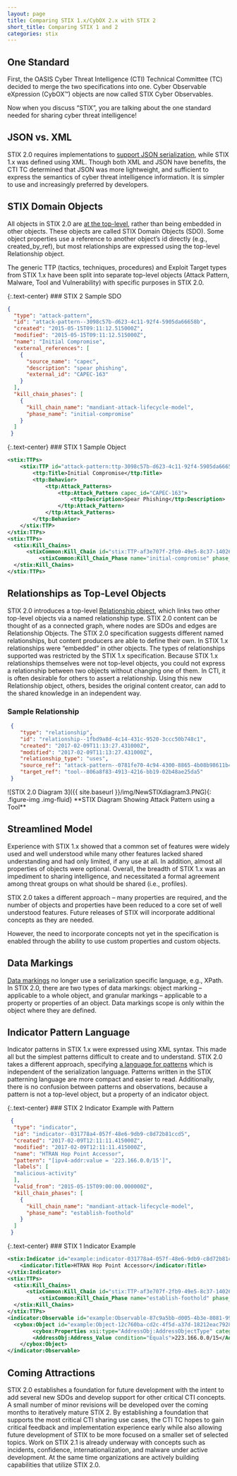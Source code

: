 ```yaml
---
layout: page
title: Comparing STIX 1.x/CybOX 2.x with STIX 2
short_title: Comparing STIX 1 and 2
categories: stix
---
```



## One Standard

First, the OASIS Cyber Threat Intelligence (CTI) Technical Committee (TC) decided to merge the two specifications into one. Cyber Observable eXpression (CybOX™) objects are now called STIX Cyber Observables.

Now when you discuss “STIX”, you are talking about the one standard needed for sharing cyber threat intelligence!

## JSON vs. XML

STIX 2.0 requires implementations to [support JSON serialization](https://docs.google.com/document/d/1dIrh1Lp3KAjEMm8o2VzAmuV0Peu-jt9aAh1IHrjAroM/pub#h.vj2dopx186bb), while STIX 1.x was defined using XML. Though both XML and JSON have benefits, the CTI TC determined that JSON was more lightweight, and sufficient to express the semantics of cyber threat intelligence information. It is simpler to use and increasingly preferred by developers.

## STIX Domain Objects

All objects in STIX 2.0 are [at the top-level](https://docs.google.com/document/d/1dIrh1Lp3KAjEMm8o2VzAmuV0Peu-jt9aAh1IHrjAroM/pub#h.1j0vun2r7rgb), rather than being embedded in other objects. These objects are called STIX Domain Objects (SDO). Some object properties use a reference to another object’s id directly (e.g., created\_by\_ref), but most relationships are expressed using the top-level Relationship object.

The generic TTP (tactics, techniques, procedures) and Exploit Target types from STIX 1.x have been split into separate top-level objects (Attack Pattern, Malware, Tool and Vulnerability) with specific purposes in STIX 2.0.

<div class="row">
<div class="col-md-6" markdown="1">
{:.text-center}
### STIX 2 Sample SDO

```json
{
  "type": "attack-pattern",
  "id": "attack-pattern--3098c57b-d623-4c11-92f4-5905da66658b",
  "created": "2015-05-15T09:11:12.515000Z",
  "modified": "2015-05-15T09:11:12.515000Z",
  "name": "Initial Compromise",  
  "external_references": [
    {
      "source_name": "capec",
      "description": "spear phishing",
      "external_id": "CAPEC-163"
    }
  ],
  "kill_chain_phases": [
    {
      "kill_chain_name": "mandiant-attack-lifecycle-model",
      "phase_name": "initial-compromise"
    }
  ]
 }
```
</div>

<div class="col-md-6" markdown="1">
{:.text-center}
### STIX 1 Sample Object

```xml
<stix:TTPs>
    <stix:TTP id="attack-pattern:ttp-3098c57b-d623-4c11-92f4-5905da66658b" xsi:type='ttp:TTPType' version="1.1">
        <ttp:Title>Initial Compromise</ttp:Title>
        <ttp:Behavior>
            <ttp:Attack_Patterns>
                <ttp:Attack_Pattern capec_id="CAPEC-163">
                    <ttp:Description>Spear Phishing</ttp:Description>
                </ttp:Attack_Pattern>
            </ttp:Attack_Patterns>
        </ttp:Behavior>
    </stix:TTP>
</stix:TTPs>
<stix:TTPs>
  <stix:Kill_Chains>
      <stixCommon:Kill_Chain id="stix:TTP-af3e707f-2fb9-49e5-8c37-14026ca0a5ff" name="mandiant-attack-lifecycle-model">
          <stixCommon:Kill_Chain_Phase name="initial-compromise" phase_id="stix:TTP-af1016d6-a744-4ed7-ac91-00fe2272185a"/>
  </stix:Kill_Chains>
</stix:TTPs>
``` 
</div>
</div>

## Relationships as Top-Level Objects

STIX 2.0 introduces a top-level [Relationship object](https://docs.google.com/document/d/1dIrh1Lp3KAjEMm8o2VzAmuV0Peu-jt9aAh1IHrjAroM/pub#h.l326yout8qc1), which links two other top-level objects via a named relationship type. STIX 2.0 content can be thought of as a connected graph, where nodes are SDOs and edges are Relationship Objects. The STIX 2.0 specification suggests different named relationships, but content producers are able to define their own. In STIX 1.x relationships were “embedded” in other objects. The types of relationships supported was restricted by the STIX 1.x specification. Because STIX 1.x relationships themselves were not top-level objects, you could not express a relationship between two objects without changing one of them. In CTI, it is often desirable for others to assert a relationship. Using this new Relationship object, others, besides the original content creator, can add to the shared knowledge in an independent way.

### Sample Relationship

```json
 {
    "type": "relationship",
    "id": "relationship--1fbd9a8d-4c14-431c-9520-3ccc50b748c1",
    "created": "2017-02-09T11:13:27.431000Z",
    "modified": "2017-02-09T11:13:27.431000Z",
    "relationship_type": "uses",
    "source_ref": "attack-pattern--0781fe70-4c94-4300-8865-4b08b98611b4",
    "target_ref": "tool--806a8f83-4913-4216-bb19-02b48ae25da5"
 }
```
<div class="figure center-block text-center" markdown="span">
![STIX 2.0 Diagram 3]({{ site.baseurl }}/img/NewSTIXdiagram3.PNG){: .figure-img .img-fluid}
**STIX Diagram Showing Attack Pattern using a Tool**
</div>

## Streamlined Model

Experience with STIX 1.x showed that a common set of features were widely used and well understood while many other features lacked shared understanding and had only limited, if any use at all. In addition, almost all properties of objects were optional. Overall, the breadth of STIX 1.x was an impediment to sharing intelligence, and necessitated a formal agreement among threat groups on what should be shared (i.e., profiles).

STIX 2.0 takes a different approach – many properties are required, and the number of objects and properties have been reduced to a core set of well understood features. Future releases of STIX will incorporate additional concepts as they are needed.

However, the need to incorporate concepts not yet in the specification is enabled through the ability to use custom properties and custom objects.

## Data Markings

[Data markings](https://docs.google.com/document/d/1dIrh1Lp3KAjEMm8o2VzAmuV0Peu-jt9aAh1IHrjAroM/pub#h.j0uqagkk6m9n) no longer use a serialization specific language, e.g., XPath. In STIX 2.0, there are two types of data markings: object marking – applicable to a whole object, and granular markings – applicable to a property or properties of an object. Data markings scope is only within the object where they are defined.

## Indicator Pattern Language

Indicator patterns in STIX 1.x were expressed using XML syntax. This made all but the simplest patterns difficult to create and to understand. STIX 2.0 takes a different approach, specifying [a language for patterns](https://docs.google.com/document/d/1nK1RXcE2aMvQoG1Kgr3aTBtHZ1IyehzOk7vU0n5FUGY/pub) which is independent of the serialization language. Patterns written in the STIX patterning language are more compact and easier to read. Additionally, there is no confusion between patterns and observations, because a pattern is not a top-level object, but a property of an indicator object.

<div class="row">
<div class="col-md-6" markdown="1">
{:.text-center}
### STIX 2 Indicator Example with Pattern

```json
 {
  "type": "indicator",
  "id": "indicator--031778a4-057f-48e6-9db9-c8d72b81ccd5",
  "created": "2017-02-09T12:11:11.415000Z",
  "modified": "2017-02-09T12:11:11.415000Z",
  "name": "HTRAN Hop Point Accessor",
  "pattern": "[ipv4-addr:value = '223.166.0.0/15']",
  "labels": [
  "malicious-activity"
  ],
  "valid_from": "2015-05-15T09:00:00.000000Z",
  "kill_chain_phases": [
    {
      "kill_chain_name": "mandiant-attack-lifecycle-model",
      "phase_name": "establish-foothold"
    }
  ]
 }
```
</div>

<div class="col-md-6" markdown="1">
{:.text-center}
### STIX 1 Indicator Example

```xml
<stix:Indicator id="example:indicator-031778a4-057f-48e6-9db9-c8d72b81ccd5" timestamp="2017-02-09T12:11:11.415000+00:00" xsi:type='indicator:IndicatorType'>
    <indicator:Title>HTRAN Hop Point Accessor</indicator:Title>
</stix:Indicator>
<stix:TTPs>
  <stix:Kill_Chains>
      <stixCommon:Kill_Chain id="stix:TTP-af3e707f-2fb9-49e5-8c37-14026ca0a5ff" name="mandiant-attack-lifecycle-model">
          <stixCommon:Kill_Chain_Phase name="establish-foothold" phase_id="stix:TTP-af1016d6-a744-4ed7-ac91-00fe2272185a"/>
  </stix:Kill_Chains>
</stix:TTPs>
<indicator:Observable id="example:Observable-87c9a5bb-d005-4b3e-8081-99f720fad62b">
  <cybox:Object id="example:Object-12c760ba-cd2c-4f5d-a37d-18212eac7928">
        <cybox:Properties xsi:type="AddressObj:AddressObjectType" category="ipv4-addr">
        <AddressObj:Address_Value condition="Equals">223.166.0.0/15</AddressObj:Address_Value>
    </cybox:Object>
</indicator:Observable>
```
</div>
</div>

## Coming Attractions

STIX 2.0 establishes a foundation for future development with the intent to add several new SDOs and develop support for other critical CTI concepts. A small number of minor revisions will be developed over the coming months to iteratively mature STIX 2. By establishing a foundation that supports the most critical CTI sharing use cases, the CTI TC hopes to gain critical feedback and implementation experience early while also allowing future development of STIX to be more focused on a smaller set of selected topics. Work on STIX 2.1 is already underway with concepts such as incidents, confidence, internationalization, and malware under active development. At the same time organizations are actively building capabilities that utilize STIX 2.0.
